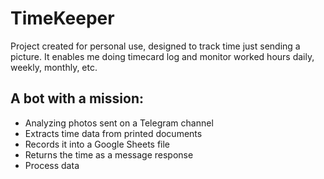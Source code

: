 # TimeKeeper

Project created for personal use, designed to track time just sending a picture. It enables me doing timecard log and monitor worked hours daily, weekly, monthly, etc.

## A bot with a mission:
- Analyzing photos sent on a Telegram channel
- Extracts time data from printed documents
- Records it into a Google Sheets file
- Returns the time as a message response
- Process data